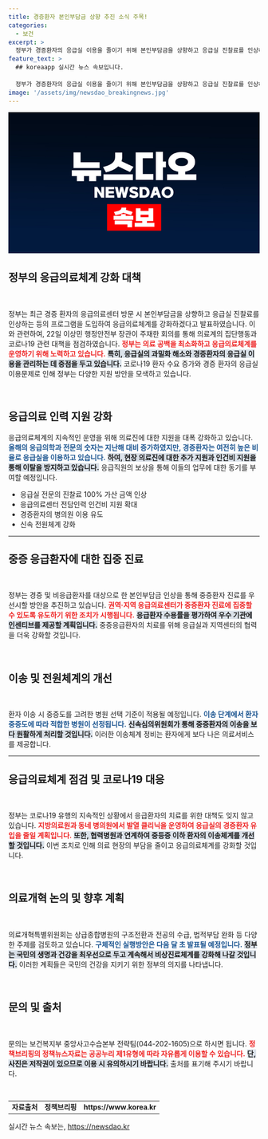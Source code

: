 ```yaml
---
title: 경증환자 본인부담금 상향 추진 소식 주목!
categories:
  - 보건
excerpt: >
  정부가 경증환자의 응급실 이용을 줄이기 위해 본인부담금을 상향하고 응급실 진찰료를 인상하는 등 강력한 응급의료 체계 보강에 나섰습니다. 전문가들은 이번 조치가 의료 공백을 최소화하고 환자 선생 중요한 진료에 집중할 수 있도록 할 것으로 기대하고 있습니다!
feature_text: >
  ## koreaapp 실시간 뉴스 속보입니다.

  정부가 경증환자의 응급실 이용을 줄이기 위해 본인부담금을 상향하고 응급실 진찰료를 인상하는 등 강력한 응급의료 체계 보강에 나섰습니다. 전문가들은 이번 조치가 의료 공백을 최소화하고 환자 선생 중요한 진료에 집중할 수 있도록 할 것으로 기대하고 있습니다!
image: '/assets/img/newsdao_breakingnews.jpg'
---
```


<p><img src="/assets/img/newsdao_breakingnews.jpg" alt="koreaapp 속보" /></p>

<h2 data-ke-size="size26">정부의 응급의료체계 강화 대책</h2>

<p data-ke-size="size16">&nbsp;</p>

<p data-ke-size="size16">정부는 최근 경증 환자의 응급의료센터 방문 시 본인부담금을 상향하고 응급실 진찰료를 인상하는 등의 프로그램을 도입하여 응급의료체계를 강화하겠다고 발표하였습니다. 이와 관련하여, 22일 이상민 행정안전부 장관이 주재한 회의를 통해 의료계의 집단행동과 코로나19 관련 대책을 점검하였습니다. <b><span style="color: #ee2323;">정부는 의료 공백을 최소화하고 응급의료체계를 운영하기 위해 노력하고 있습니다.</span></b> <b><span style="background-color: #21538527;">특히, 응급실의 과밀화 해소와 경증환자의 응급실 이용을 관리하는 데 중점을 두고 있습니다.</span></b> 코로나19 환자 수요 증가와 경증 환자의 응급실 이용문제로 인해 정부는 다양한 지원 방안을 모색하고 있습니다.</p>

<p data-ke-size="size16">&nbsp;</p>

<h2 data-ke-size="size26">응급의료 인력 지원 강화</h2>

<p data-ke-size="size16">응급의료체계의 지속적인 운영을 위해 의료진에 대한 지원을 대폭 강화하고 있습니다. <b><span style="color: #1a5490;">올해의 응급의학과 전문의 숫자는 지난해 대비 증가하였지만, 경증환자는 여전히 높은 비율로 응급실을 이용하고 있습니다.</span></b> <b><span style="background-color: #21538527;">하여, 현장 의료진에 대한 추가 지원과 인건비 지원을 통해 이탈을 방지하고 있습니다.</span></b> 응급직원의 보상을 통해 이들의 업무에 대한 동기를 부여할 예정입니다.</p>

<ul>
  <li>응급실 전문의 진찰료 100% 가산 금액 인상</li>
  <li>응급의료센터 전담인력 인건비 지원 확대</li>
  <li>경증환자의 병의원 이용 유도</li>
  <li>신속 전원체계 강화</li>
</ul>

<hr />

<h2 data-ke-size="size26">중증 응급환자에 대한 집중 진료</h2>

<p data-ke-size="size16">&nbsp;</p>

<p data-ke-size="size16">정부는 경증 및 비응급환자를 대상으로 한 본인부담금 인상을 통해 중증환자 진료를 우선시할 방안을 추진하고 있습니다. <b><span style="color: #ee2323;">권역·지역 응급의료센터가 중증환자 진료에 집중할 수 있도록 유도하기 위한 조치가 시행됩니다.</span></b> <b><span style="background-color: #21538527;">응급환자 수용률을 평가하여 우수 기관에 인센티브를 제공할 계획입니다.</span></b> 중증응급환자의 치료를 위해 응급실과 지역센터의 협력을 더욱 강화할 것입니다.</p>

<p data-ke-size="size16">&nbsp;</p>

<h2 data-ke-size="size26">이송 및 전원체계의 개선</h2>

<p data-ke-size="size16">&nbsp;</p>

<p data-ke-size="size16">환자 이송 시 중증도를 고려한 병원 선택 기준이 적용될 예정입니다. <b><span style="color: #1a5490;">이송 단계에서 환자중증도에 따라 적합한 병원이 선정됩니다.</span></b> <b><span style="background-color: #21538527;">신속심의위원회가 통해 중증환자의 이송을 보다 원활하게 처리할 것입니다.</span></b> 이러한 이송체계 정비는 환자에게 보다 나은 의료서비스를 제공합니다.</p>

<hr />

<h2 data-ke-size="size26">응급의료체계 점검 및 코로나19 대응</h2>

<p data-ke-size="size16">&nbsp;</p>

<p data-ke-size="size16">정부는 코로나19 유행의 지속적인 상황에서 응급환자의 치료를 위한 대책도 잊지 않고 있습니다. <b><span style="color: #ee2323;">지방의료원과 동네 병의원에서 발열 클리닉을 운영하여 응급실의 경증환자 유입을 줄일 계획입니다.</span></b> <b><span style="background-color: #21538527;">또한, 협력병원과 연계하여 중등증 이하 환자의 이송체계를 개선할 것입니다.</span></b> 이번 조치로 인해 의료 현장의 부담을 줄이고 응급의료체계를 강화할 것입니다.</p>

<p data-ke-size="size16">&nbsp;</p>

<h2 data-ke-size="size26">의료개혁 논의 및 향후 계획</h2>

<p data-ke-size="size16">&nbsp;</p>

<p data-ke-size="size16">의료개혁특별위원회는 상급종합병원의 구조전환과 전공의 수급, 법적부담 완화 등 다양한 주제를 검토하고 있습니다. <b><span style="color: #1a5490;">구체적인 실행방안은 다음 달 초 발표될 예정입니다.</span></b> <b><span style="background-color: #21538527;">정부는 국민의 생명과 건강을 최우선으로 두고 계속해서 비상진료체계를 강화해 나갈 것입니다.</span></b> 이러한 계획들은 국민의 건강을 지키기 위한 정부의 의지를 나타냅니다.</p>

<p data-ke-size="size16">&nbsp;</p>

<h2 data-ke-size="size26">문의 및 출처</h2>

<p data-ke-size="size16">&nbsp;</p>

<p data-ke-size="size16">문의는 보건복지부 중앙사고수습본부 전략팀(044-202-1605)으로 하시면 됩니다. <b><span style="color: #ee2323;">정책브리핑의 정책뉴스자료는 공공누리 제1유형에 따라 자유롭게 이용할 수 있습니다.</span></b> <b><span style="background-color: #21538527;">단, 사진은 저작권이 있으므로 이용 시 유의하시기 바랍니다.</span></b> 출처를 표기해 주시기 바랍니다.</p>

<p data-ke-size="size16">&nbsp;</p>

<table>
    <tr>
        <td style="text-align: center; height: 17px;"><b>자료출처</b></td>
        <td style="text-align: center; height: 17px;"><b>정책브리핑</b></td>
        <td style="text-align: center; height: 17px;"><b>https://www.korea.kr</b></td>
    </tr>
</table>
실시간 뉴스 속보는, <a href="https://newsdao.kr" rel="dofollow">https://newsdao.kr</a>


